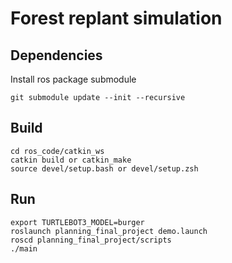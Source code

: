 # Forest replant simulation

## Dependencies
Install ros package submodule
```
git submodule update --init --recursive
```

## Build 
```
cd ros_code/catkin_ws
catkin build or catkin_make
source devel/setup.bash or devel/setup.zsh
```

## Run
```
export TURTLEBOT3_MODEL=burger
roslaunch planning_final_project demo.launch
roscd planning_final_project/scripts
./main
```

